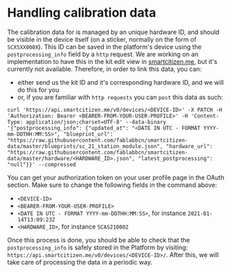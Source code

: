 # Handling calibration data

The calibration data for is managed by an unique hardware ID, and should be visible in the device itself (on a sticker, normally on the form of `SCXSXX000X`). This ID can be saved in the platform's device using the `postprocessing_info` field by a `http` request. We are working on an implementation to have this in the kit edit view in [smartcitizen.me](https://smartcitize.me), but it's currently not available. Therefore, in order to link this data, you can:
- either send us the kit ID and it's corresponding hardware ID, and we will do this for you
- or, if you are familiar with `http requests` you can `post` this data as such:

```
curl 'https://api.smartcitizen.me/v0/devices/<DEVICE-ID>' -X PATCH -H 'Authorization: Bearer <BEARER-FROM-YOUR-USER-PROFILE>' -H 'Content-Type: application/json;charset=UTF-8' --data-binary '{"postprocessing_info": {"updated_at": "<DATE IN UTC - FORMAT YYYY-mm-DDTHH:MM:SS>", "blueprint_url": "https://raw.githubusercontent.com/fablabbcn/smartcitizen-data/master/blueprints/sc_21_station_module.json", "hardware_url": "https://raw.githubusercontent.com/fablabbcn/smartcitizen-data/master/hardware/<HARDWARE_ID>.json", "latest_postprocessing": "null"}}' --compressed
```

You can get your authorization token on your user profile page in the OAuth section. Make sure to change the following fields in the command above:

- `<DEVICE-ID>`
- `<BEARER-FROM-YOUR-USER-PROFILE>`
- `<DATE IN UTC - FORMAT YYYY-mm-DDTHH:MM:SS>`, for instance `2021-01-14T13:09:23Z`
- `<HARDWARE_ID>`, for instance `SCAS210002`

Once this process is done, you should be able to check that the `postprocessing_info` is safely stored in the Platform by visiting: `https://api.smartcitizen.me/v0/devices/<DEVICE-ID>/`. After this, we will take care of processing the data in a periodic way.
